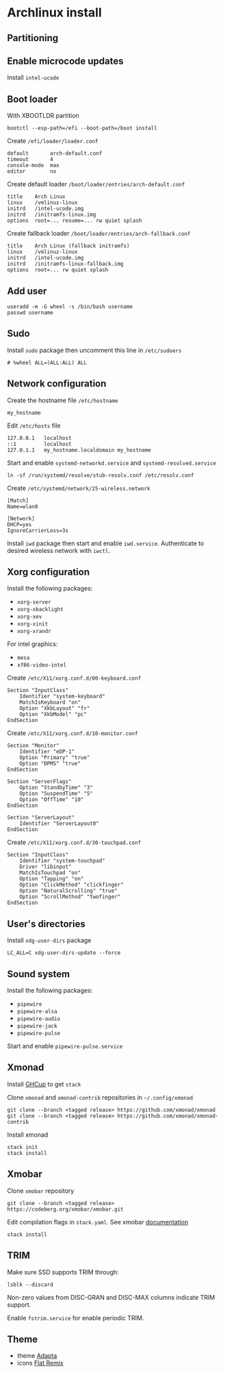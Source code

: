 # Archlinux install

## Partitioning

## Enable microcode updates

Install `intel-ucode`

## Boot loader

With XBOOTLDR partition
```
bootctl --esp-path=/efi --boot-path=/boot install
```

Create `/efi/loader/loader.conf`
```
default       arch-default.conf
timeout       4
console-mode  max
editor        no
```

Create default loader `/boot/loader/entries/arch-default.conf`
```
title    Arch Linux
linux    /vmlinuz-linux
initrd   /intel-ucode.img
initrd   /initramfs-linux.img
options  root=... resume=... rw quiet splash
```

Create fallback loader `/boot/loader/entries/arch-fallback.conf`
```
title    Arch Linux (fallback initramfs)
linux    /vmlinuz-linux
initrd   /intel-ucode.img
initrd   /initramfs-linux-fallback.img
options  root=... rw quiet splash
```

## Add user

```
useradd -m -G wheel -s /bin/bash username
passwd username
```

## Sudo

Install `sudo` package then uncomment this line in `/etc/sudoers`
```
# %wheel ALL=(ALL:ALL) ALL
```

## Network configuration

Create the hostname file `/etc/hostname`
```
my_hostname
```

Edit `/etc/hosts` file
```
127.0.0.1	localhost
::1		    localhost
127.0.1.1	my_hostname.localdomain my_hostname
```

Start and enable `systemd-networkd.service` and `systemd-resolved.service`
```
ln -sf /run/systemd/resolve/stub-resolv.conf /etc/resolv.conf
```

Create `/etc/systemd/network/25-wireless.network`
```
[Match]
Name=wlan0

[Network]
DHCP=yes
IgnoreCarrierLoss=3s
```

Install `iwd` package then start and enable `iwd.service`.
Authenticate to desired wireless network with `iwctl`.

## Xorg configuration

Install the following packages:
- `xorg-server`
- `xorg-xbacklight`
- `xorg-xev`
- `xorg-xinit`
- `xorg-xrandr`

For intel graphics:
- `mesa`
- `xf86-video-intel`

Create `/etc/X11/xorg.conf.d/00-keyboard.conf`
```
Section "InputClass"
	Identifier "system-keyboard"
	MatchIsKeyboard "on"
	Option "XkbLayout" "fr"
	Option "XkbModel" "pc"
EndSection
```

Create `/etc/X11/xorg.conf.d/10-monitor.conf`
```
Section "Monitor"
    Identifier "eDP-1"
    Option "Primary" "true"
    Option "DPMS" "true"
EndSection

Section "ServerFlags"
    Option "StandbyTime" "3"
    Option "SuspendTime" "5"
    Option "OffTime" "10"
EndSection

Section "ServerLayout"
    Identifier "ServerLayout0"
EndSection
```

Create `/etc/X11/xorg.conf.d/30-touchpad.conf`
```
Section "InputClass"
    Identifier "system-touchpad"
    Driver "libinput"
    MatchIsTouchpad "on"
    Option "Tapping" "on"
    Option "ClickMethod" "clickfinger"
    Option "NaturalScrolling" "true"
    Option "ScrollMethod" "twofinger"
EndSection
```

## User's directories

Install `xdg-user-dirs` package
```
LC_ALL=C xdg-user-dirs-update --force
```

## Sound system

Install the following packages:
- `pipewire`
- `pipewire-alsa`
- `pipewire-audio`
- `pipewire-jack`
- `pipewire-pulse`

Start and enable `pipewire-pulse.service`

## Xmonad

Install [GHCup](https://www.haskell.org/ghcup/install/) to get `stack`

Clone `xmonad` and `xmonad-contrib` repositories in  `~/.config/xmonad`
```
git clone --branch <tagged release> https://github.com/xmonad/xmonad
git clone --branch <tagged release> https://github.com/xmonad/xmonad-contrib
```

Install xmonad
```
stack init
stack install
```

## Xmobar

Clone `xmobar` repository
```
git clone --branch <tagged release> https://codeberg.org/xmobar/xmobar.git
```

Edit compilation flags in `stack.yaml`. See xmobar [documentation](https://codeberg.org/xmobar/xmobar)
```
stack install
```

## TRIM

Make sure SSD supports TRIM through:
```
lsblk --discard
```
Non-zero values from DISC-GRAN and DISC-MAX columns indicate TRIM support.

Enable `fstrim.service` for enable periodic TRIM.

## Theme

- theme [Adapta](https://github.com/adapta-project/adapta-gtk-theme)  
- icons [Flat Remix](https://github.com/daniruiz/flat-remix)
